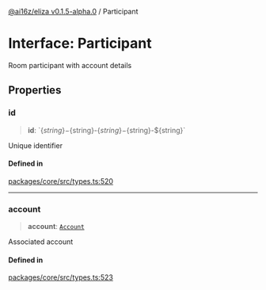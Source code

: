 [@ai16z/eliza v0.1.5-alpha.0](../index.md) / Participant

# Interface: Participant

Room participant with account details

## Properties

### id

> **id**: \`$\{string\}-$\{string\}-$\{string\}-$\{string\}-$\{string\}\`

Unique identifier

#### Defined in

[packages/core/src/types.ts:520](https://github.com/Matth26/eliza/blob/main/packages/core/src/types.ts#L520)

***

### account

> **account**: [`Account`](Account.md)

Associated account

#### Defined in

[packages/core/src/types.ts:523](https://github.com/Matth26/eliza/blob/main/packages/core/src/types.ts#L523)

